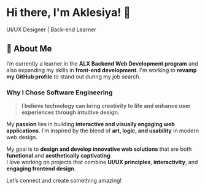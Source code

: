 # Hi there, I'm Aklesiya! 👋  
UI/UX Designer | Back-end Learner  

## 🌟 About Me  
I’m currently a learner in the **ALX Backend Web Development program** and also expanding my skills in **front-end development**. I'm working to **revamp my GitHub profile** to stand out during my job search.

### Why I Chose Software Engineering  
> **I believe technology can bring creativity to life and enhance user experiences through intuitive design.**

My **passion** lies in building **interactive and visually engaging web applications**. I’m inspired by the blend of **art, logic, and usability** in modern web design.

My goal is to **design and develop innovative web solutions** that are both **functional** and **aesthetically captivating**.  
I love working on projects that combine **UI/UX principles**, **interactivity**, and **engaging frontend design**.


Let’s connect and create something amazing!


 
